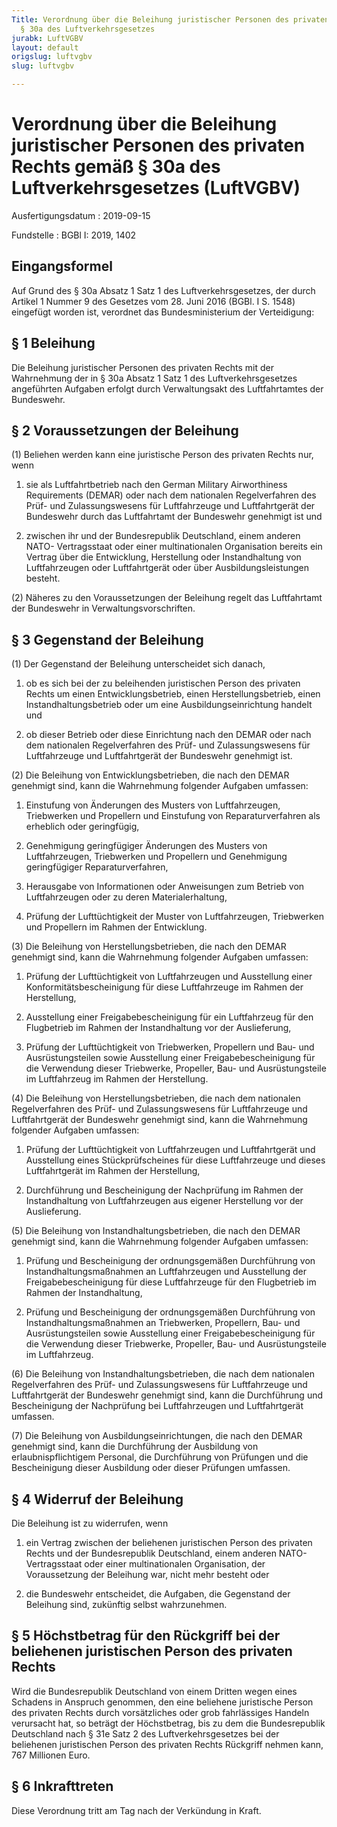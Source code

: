 ```yaml
---
Title: Verordnung über die Beleihung juristischer Personen des privaten Rechts gemäß
  § 30a des Luftverkehrsgesetzes
jurabk: LuftVGBV
layout: default
origslug: luftvgbv
slug: luftvgbv

---
```


# Verordnung über die Beleihung juristischer Personen des privaten Rechts gemäß § 30a des Luftverkehrsgesetzes (LuftVGBV)

Ausfertigungsdatum
:   2019-09-15

Fundstelle
:   BGBl I: 2019, 1402


## Eingangsformel

Auf Grund des § 30a Absatz 1 Satz 1 des Luftverkehrsgesetzes, der
durch Artikel 1 Nummer 9 des Gesetzes vom 28. Juni 2016 (BGBl. I S.
1548) eingefügt worden ist, verordnet das Bundesministerium der
Verteidigung:


## § 1 Beleihung

Die Beleihung juristischer Personen des privaten Rechts mit der
Wahrnehmung der in § 30a Absatz 1 Satz 1 des Luftverkehrsgesetzes
angeführten Aufgaben erfolgt durch Verwaltungsakt des Luftfahrtamtes
der Bundeswehr.


## § 2 Voraussetzungen der Beleihung

(1) Beliehen werden kann eine juristische Person des privaten Rechts
nur, wenn

1.  sie als Luftfahrtbetrieb nach den German Military Airworthiness
    Requirements (DEMAR) oder nach dem nationalen Regelverfahren des Prüf-
    und Zulassungswesens für Luftfahrzeuge und Luftfahrtgerät der
    Bundeswehr durch das Luftfahrtamt der Bundeswehr genehmigt ist und


2.  zwischen ihr und der Bundesrepublik Deutschland, einem anderen NATO-
    Vertragsstaat oder einer multinationalen Organisation bereits ein
    Vertrag über die Entwicklung, Herstellung oder Instandhaltung von
    Luftfahrzeugen oder Luftfahrtgerät oder über Ausbildungsleistungen
    besteht.




(2) Näheres zu den Voraussetzungen der Beleihung regelt das
Luftfahrtamt der Bundeswehr in Verwaltungsvorschriften.


## § 3 Gegenstand der Beleihung

(1) Der Gegenstand der Beleihung unterscheidet sich danach,

1.  ob es sich bei der zu beleihenden juristischen Person des privaten
    Rechts um einen Entwicklungsbetrieb, einen Herstellungsbetrieb, einen
    Instandhaltungsbetrieb oder um eine Ausbildungseinrichtung handelt und


2.  ob dieser Betrieb oder diese Einrichtung nach den DEMAR oder nach dem
    nationalen Regelverfahren des Prüf- und Zulassungswesens für
    Luftfahrzeuge und Luftfahrtgerät der Bundeswehr genehmigt ist.




(2) Die Beleihung von Entwicklungsbetrieben, die nach den DEMAR
genehmigt sind, kann die Wahrnehmung folgender Aufgaben umfassen:

1.  Einstufung von Änderungen des Musters von Luftfahrzeugen, Triebwerken
    und Propellern und Einstufung von Reparaturverfahren als erheblich
    oder geringfügig,


2.  Genehmigung geringfügiger Änderungen des Musters von Luftfahrzeugen,
    Triebwerken und Propellern und Genehmigung geringfügiger
    Reparaturverfahren,


3.  Herausgabe von Informationen oder Anweisungen zum Betrieb von
    Luftfahrzeugen oder zu deren Materialerhaltung,


4.  Prüfung der Lufttüchtigkeit der Muster von Luftfahrzeugen, Triebwerken
    und Propellern im Rahmen der Entwicklung.




(3) Die Beleihung von Herstellungsbetrieben, die nach den DEMAR
genehmigt sind, kann die Wahrnehmung folgender Aufgaben umfassen:

1.  Prüfung der Lufttüchtigkeit von Luftfahrzeugen und Ausstellung einer
    Konformitätsbescheinigung für diese Luftfahrzeuge im Rahmen der
    Herstellung,


2.  Ausstellung einer Freigabebescheinigung für ein Luftfahrzeug für den
    Flugbetrieb im Rahmen der Instandhaltung vor der Auslieferung,


3.  Prüfung der Lufttüchtigkeit von Triebwerken, Propellern und Bau- und
    Ausrüstungsteilen sowie Ausstellung einer Freigabebescheinigung für
    die Verwendung dieser Triebwerke, Propeller, Bau- und Ausrüstungsteile
    im Luftfahrzeug im Rahmen der Herstellung.




(4) Die Beleihung von Herstellungsbetrieben, die nach dem nationalen
Regelverfahren des Prüf- und Zulassungswesens für Luftfahrzeuge und
Luftfahrtgerät der Bundeswehr genehmigt sind, kann die Wahrnehmung
folgender Aufgaben umfassen:

1.  Prüfung der Lufttüchtigkeit von Luftfahrzeugen und Luftfahrtgerät und
    Ausstellung eines Stückprüfscheines für diese Luftfahrzeuge und dieses
    Luftfahrtgerät im Rahmen der Herstellung,


2.  Durchführung und Bescheinigung der Nachprüfung im Rahmen der
    Instandhaltung von Luftfahrzeugen aus eigener Herstellung vor der
    Auslieferung.




(5) Die Beleihung von Instandhaltungsbetrieben, die nach den DEMAR
genehmigt sind, kann die Wahrnehmung folgender Aufgaben umfassen:

1.  Prüfung und Bescheinigung der ordnungsgemäßen Durchführung von
    Instandhaltungsmaßnahmen an Luftfahrzeugen und Ausstellung der
    Freigabebescheinigung für diese Luftfahrzeuge für den Flugbetrieb im
    Rahmen der Instandhaltung,


2.  Prüfung und Bescheinigung der ordnungsgemäßen Durchführung von
    Instandhaltungsmaßnahmen an Triebwerken, Propellern, Bau- und
    Ausrüstungsteilen sowie Ausstellung einer Freigabebescheinigung für
    die Verwendung dieser Triebwerke, Propeller, Bau- und Ausrüstungsteile
    im Luftfahrzeug.




(6) Die Beleihung von Instandhaltungsbetrieben, die nach dem
nationalen Regelverfahren des Prüf- und Zulassungswesens für
Luftfahrzeuge und Luftfahrtgerät der Bundeswehr genehmigt sind, kann
die Durchführung und Bescheinigung der Nachprüfung bei Luftfahrzeugen
und Luftfahrtgerät umfassen.

(7) Die Beleihung von Ausbildungseinrichtungen, die nach den DEMAR
genehmigt sind, kann die Durchführung der Ausbildung von
erlaubnispflichtigem Personal, die Durchführung von Prüfungen und die
Bescheinigung dieser Ausbildung oder dieser Prüfungen umfassen.


## § 4 Widerruf der Beleihung

Die Beleihung ist zu widerrufen, wenn

1.  ein Vertrag zwischen der beliehenen juristischen Person des privaten
    Rechts und der Bundesrepublik Deutschland, einem anderen NATO-
    Vertragsstaat oder einer multinationalen Organisation, der
    Voraussetzung der Beleihung war, nicht mehr besteht oder


2.  die Bundeswehr entscheidet, die Aufgaben, die Gegenstand der Beleihung
    sind, zukünftig selbst wahrzunehmen.





## § 5 Höchstbetrag für den Rückgriff bei der beliehenen juristischen Person des privaten Rechts

Wird die Bundesrepublik Deutschland von einem Dritten wegen eines
Schadens in Anspruch genommen, den eine beliehene juristische Person
des privaten Rechts durch vorsätzliches oder grob fahrlässiges Handeln
verursacht hat, so beträgt der Höchstbetrag, bis zu dem die
Bundesrepublik Deutschland nach § 31e Satz 2 des Luftverkehrsgesetzes
bei der beliehenen juristischen Person des privaten Rechts Rückgriff
nehmen kann, 767 Millionen Euro.


## § 6 Inkrafttreten

Diese Verordnung tritt am Tag nach der Verkündung in Kraft.

